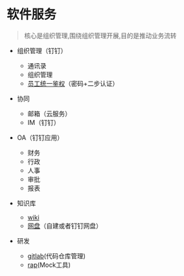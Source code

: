 # 软件服务

> 核心是组织管理,围绕组织管理开展,目的是推动业务流转



- 组织管理（钉钉）
    - 通讯录
    - 组织管理
    - [员工统一鉴权](build/auth.md)（密码+二步认证）
- 协同
    - 邮箱（云服务）
    - IM（钉钉）
- OA（钉钉应用）
    - 财务
    - 行政
    - 人事
    - 审批
    - 报表
- 知识库
    - [wiki](build/wiki.md)
    - [网盘](build/pan.md)（自建或者钉钉网盘）
- 研发

    - [gitlab](build/gitlab.md)(代码仓库管理)
    - [rap](build/rap.md)(Mock工具)